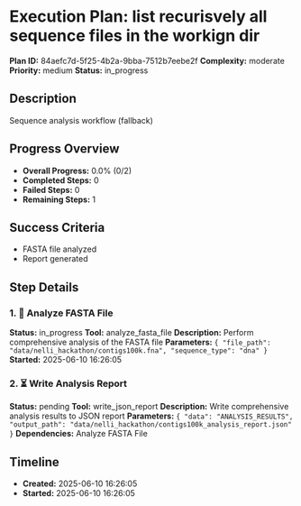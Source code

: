# Execution Plan: list recurisvely all sequence files in the workign dir

**Plan ID:** 84aefc7d-5f25-4b2a-9bba-7512b7eebe2f
**Complexity:** moderate
**Priority:** medium
**Status:** in_progress

## Description
Sequence analysis workflow (fallback)

## Progress Overview
- **Overall Progress:** 0.0% (0/2)
- **Completed Steps:** 0
- **Failed Steps:** 0
- **Remaining Steps:** 1

## Success Criteria
- FASTA file analyzed
- Report generated

## Step Details

### 1. 🔄 Analyze FASTA File

**Status:** in_progress
**Tool:** analyze_fasta_file
**Description:** Perform comprehensive analysis of the FASTA file
**Parameters:** `{
  "file_path": "data/nelli_hackathon/contigs100k.fna",
  "sequence_type": "dna"
}`
**Started:** 2025-06-10 16:26:05

### 2. ⏳ Write Analysis Report

**Status:** pending
**Tool:** write_json_report
**Description:** Write comprehensive analysis results to JSON report
**Parameters:** `{
  "data": "ANALYSIS_RESULTS",
  "output_path": "data/nelli_hackathon/contigs100k_analysis_report.json"
}`
**Dependencies:** Analyze FASTA File


## Timeline

- **Created:** 2025-06-10 16:26:05
- **Started:** 2025-06-10 16:26:05
